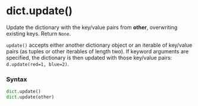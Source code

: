 # dict.update()

Update the dictionary with the key/value pairs from **other**, overwriting existing keys. Return `None`.

`update()` accepts either another dictionary object or an iterable of key/value pairs (as tuples or other iterables of length two). If keyword arguments are specified, the dictionary is then updated with those key/value pairs: `d.update(red=1, blue=2)`.

### Syntax

```python
dict.update()
dict.update(other)
```
